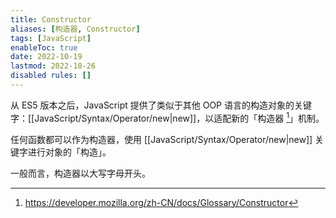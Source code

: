 ```yaml
---
title: Constructor
aliases: [构造器, Constructor]
tags: [JavaScript]
enableToc: true
date: 2022-10-19
lastmod: 2022-10-26
disabled rules: []
---
```


从 ES5 版本之后，JavaScript 提供了类似于其他 OOP 语言的构造对象的关键字：[[JavaScript/Syntax/Operator/new|new]]，以适配新的「构造器 [^1]」机制。

任何函数都可以作为构造器，使用 [[JavaScript/Syntax/Operator/new|new]] 关键字进行对象的「构造」。

一般而言，构造器以大写字母开头。

[^1]: <https://developer.mozilla.org/zh-CN/docs/Glossary/Constructor>
